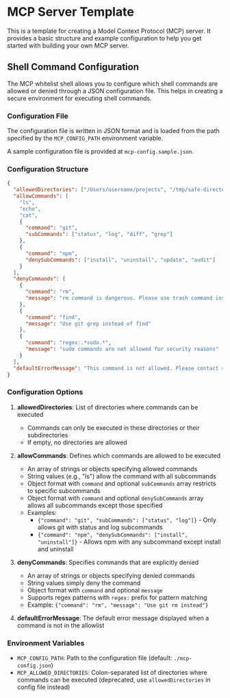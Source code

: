 # MCP Server Template

This is a template for creating a Model Context Protocol (MCP) server. It provides a basic structure and example configuration to help you get started with building your own MCP server.

## Shell Command Configuration

The MCP whitelist shell allows you to configure which shell commands are allowed or denied through a JSON configuration file. This helps in creating a secure environment for executing shell commands.

### Configuration File

The configuration file is written in JSON format and is loaded from the path specified by the `MCP_CONFIG_PATH` environment variable.

A sample configuration file is provided at `mcp-config.sample.json`.

### Configuration Structure

```json
{
  "allowedDirectories": ["/Users/username/projects", "/tmp/safe-directory"],
  "allowCommands": [
    "ls",
    "echo",
    "cat",
    {
      "command": "git",
      "subCommands": ["status", "log", "diff", "grep"]
    },
    {
      "command": "npm",
      "denySubCommands": ["install", "uninstall", "update", "audit"]
    }
  ],
  "denyCommands": [
    {
      "command": "rm",
      "message": "rm command is dangerous. Please use trash command instead"
    },
    {
      "command": "find",
      "message": "Use git grep instead of find"
    },
    {
      "command": "regex:.*sudo.*",
      "message": "sudo commands are not allowed for security reasons"
    }
  ],
  "defaultErrorMessage": "This command is not allowed. Please contact system administrator."
}
```

### Configuration Options

1. **allowedDirectories**: List of directories where commands can be executed

   - Commands can only be executed in these directories or their subdirectories
   - If empty, no directories are allowed

2. **allowCommands**: Defines which commands are allowed to be executed

   - An array of strings or objects specifying allowed commands
   - String values (e.g., "ls") allow the command with all subcommands
   - Object format with `command` and optional `subCommands` array restricts to specific subcommands
   - Object format with `command` and optional `denySubCommands` array allows all subcommands except those specified
   - Examples:
     - `{"command": "git", "subCommands": ["status", "log"]}` - Only allows git with status and log subcommands
     - `{"command": "npm", "denySubCommands": ["install", "uninstall"]}` - Allows npm with any subcommand except install and uninstall

3. **denyCommands**: Specifies commands that are explicitly denied

   - An array of strings or objects specifying denied commands
   - String values simply deny the command
   - Object format with `command` and optional `message`
   - Supports regex patterns with `regex:` prefix for pattern matching
   - Example: `{"command": "rm", "message": "Use git rm instead"}`

4. **defaultErrorMessage**: The default error message displayed when a command is not in the allowlist

### Environment Variables

- `MCP_CONFIG_PATH`: Path to the configuration file (default: `./mcp-config.json`)
- `MCP_ALLOWED_DIRECTORIES`: Colon-separated list of directories where commands can be executed (deprecated, use `allowedDirectories` in config file instead)
